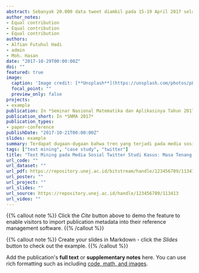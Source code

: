 ```yaml
---
abstract: Sebanyak 20.000 data tweet diambil pada 15-19 April 2017 selama pelaksanan Pilkada DKI Putaran 2. Kemudian data tersebut direduksi dengan menggunakan langkah preprocessing serta menghapus data dengan nilai TD-TDF yang rendah. Kemudian sentimen diberikan kepada data dengan menghitung jumlah kata positif dan negatif yang telah definisikan oleh peneliti berdasarkan observasi terhadap beberapa sampel data yang diambil secara acak. Kami menemukan bahwa terdapat ledakan tweet bersentimen negatif pada hari kedua masa tenang. Sedangkan ledakan selanjutnya terjadi pada hari ketiga, namun pada sentimen positif. Temuan kami yang lain yaitu 'ahok' selalu mendapatkan sentimen negatif lebih tinggi dan sentimen positif lebih rendah dari pada tweet 'anies'. Hasil temuan ini ternyata sejalan dengan hasil pemilihan, yaitu kemenangan pada pasangan Anies-Sandi. Selain itu pada metode-metode unsupervised learning kami menemukan bahwa metode k-means tidak dapat memberikan hasil yang merata pada setiap kelompoknya. Sebaliknya, hasil luaran dari pemodelan topik (topic modeling – Latent Dirichlet Allocation) lebih merata. Selain itu hasil pengelompokkan dari metode k-means dan topic modeling pada data tanggal 18 April 2017 memiliki nilai SSE (k-means) dan marginal likelihood (topic model) yang lebih baik dari pada data tanggal lainnya. Hal ini disebabkan oleh karena keragaman data yang terdapat pada tanggal 18 April 2017 tersebut lebih rendah.
author_notes:
- Equal contribution
- Equal contribution
- Equal contribution
authors:
- Alfian Futuhul Hadi
- admin
- Moh. Hasan
date: "2017-10-29T00:00:00Z"
doi: ""
featured: true
image:
  caption: 'Image credit: [**Unsplash**](https://unsplash.com/photos/pLCdAaMFLTE)'
  focal_point: ""
  preview_only: false
projects:
- example
publication: In *Seminar Nasional Matematika dan Aplikasinya Tahun 2017*
publication_short: In *SNMA 2017*
publication_types:
- paper-conference
publishDate: "2017-10-21T00:00:00Z"
slides: example
summary: Terdapat dugaan-dugaan bahwa tren yang terjadi pada media sosial Twitter memiliki keterkaitan atau bahkan mempengaruhi hasil pilkada. Hal ini ditunjukkan dari tren sentimen yang muncul pada Twitter linier dengan hasil pilkada, baik itu pada sentimen yang positif maupun sentimen yang negatif.
tags: ["text mining", "case study", "twitter"]
title: "Text Mining pada Media Sosial Twitter Studi Kasus: Masa Tenang Pilkada DKI 2017 Putaran 2"
url_code: ""
url_dataset: ""
url_pdf: https://repository.unej.ac.id/bitstream/handle/123456789/113413/MIPA_Text%20Mining%20Pada%20Media%20Sosial%20TWITTER%20Studi%20Kasus%20%20Masa%20Tenang%20Pilkada%20DKI.pdf?sequence=1&isAllowed=y
url_poster: ""
url_project: ""
url_slides: ""
url_source: https://repository.unej.ac.id/handle/123456789/113413
url_video: ""
---
```


{{% callout note %}}
Click the _Cite_ button above to demo the feature to enable visitors to import publication metadata into their reference management software.
{{% /callout %}}

{{% callout note %}}
Create your slides in Markdown - click the _Slides_ button to check out the example.
{{% /callout %}}

Add the publication's **full text** or **supplementary notes** here. You can use rich formatting such as including [code, math, and images](https://docs.hugoblox.com/content/writing-markdown-latex/).

